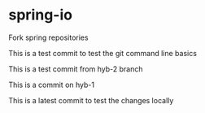 # spring-io
Fork spring repositories

This is a test commit to test the git command line basics


This is a test commit from hyb-2 branch

This is a commit on hyb-1


This is a latest commit to test the changes locally


